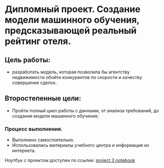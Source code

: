 # Дипломный проект. Создание модели машинного обучения, предсказывающей реальный рейтинг отеля.
## **Цель работы:**
  - разработать модель, которая позволила бы агентству недвижимости обойти конкурентов по скорости и качеству совершения сделок.

## Второстепенные цели: 
  - Пройти полный цикл работы с данными, от анализа требований, до создания модели машинного обучения;
  
### Процесс выполнения.
- Выполнено самостоятельно.
- Использовались материалы учебного центра и информация из интернета.

<p>
  Ноутбук с проектом доступен по ссылке:
  <a href="https://github.com/antskos/project3/blob/master/project3_for_github/project3.ipynb">project 3 notebook</a>
</p>
